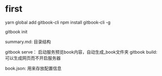 # first

yarn global add gitbook-cli
npm install gitbook-cli -g

<!-- 初始化 -->
gitbook init

summary.md: 目录结构

gitbook serve： 启动服务预览book内容，自动生成_book文件夹
gitbook build: 可以生成网页而不开启服务器

book.json: 用来存放配置信息



